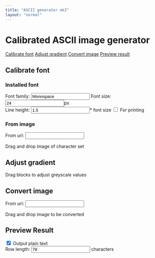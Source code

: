 ```yaml
---
title: "ASCII generator mkI"
layout: "normal"
---
```


<div id="container">
	<h1>Calibrated ASCII image generator</h1>
	<nav id="steps">
		<a href="#calibrate">Calibrate font</a>
		<a href="#adjust">Adjust gradient</a>
		<a href="#image">Convert image</a>
		<a href="#result">Preview result</a>
	</nav>
	<section id="calibrate">
		<h2>Calibrate font</h2>
		<div id="from_font">
			<h3>Installed font</h3>
			<form>
				Font family: <input type="text" id="font_family" value="Monospace"></input>
				Font size: <input type="text" id="font_size" value="24"></input>px <br />
				Line height: <input type="text" id="line_height" value="1.5"></input>* font size
				<input type="checkbox" id="for_print"></input> For printing
			</form>
		</div>
		<div id="from_image">
			<h3>From image</h3>
			<form>
				From url: <input type="text" id="charset_url" value=""></input>
			</form>
			Drag and drop image of character set
		</div>
		<canvas id="character_set" width="500" height="500"></canvas>
	</section>
	<section id="adjust">
		<h2>Adjust gradient</h2>
		Drag blocks to adjust greyscale values
		<canvas id="adjust_gradient" width="500" height="500"></canvas>
	</section>
	<section id="image">
		<h2>Convert image</h2>
		<form>
			From url: <input type="text" id="image_url" value=""></input>
		</form>
		<p>Drag and drop image to be converted</p>
		<canvas id="adjust_image" width="500" height="500"></canvas>
	</section>
	<section id="result">
		<h2>Preview Result</h2>
		<form>
			<input type="checkbox" id="plain_text" checked></input> Output plain text <br />
			Row length: <input type="text" id="row_length" value="78"></input> characters
		</form>
		<pre id="output_ascii"></pre>
		<canvas id="preview_result" width="500" height="500"></canvas>
	</section>
</div>